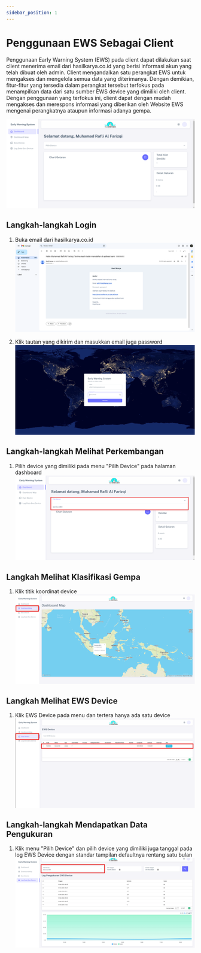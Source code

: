 ```yaml
---
sidebar_position: 1
---
```


# Penggunaan EWS Sebagai Client

Penggunaan Early Warning System (EWS) pada client dapat dilakukan saat client menerima email dari hasilkarya.co.id yang berisi informasi akun yang telah dibuat oleh admin. Client mengandalkan satu perangkat EWS untuk mengakses dan mengelola semua data yang diterimanya. Dengan demikian, fitur-fitur yang tersedia dalam perangkat tersebut terfokus pada menampilkan data dari satu sumber EWS device yang dimiliki oleh client. Dengan penggunaan yang terfokus ini, client dapat dengan mudah mengakses dan merespons informasi yang diberikan oleh Website EWS mengenai perangkatnya ataupun informasi adanya gempa.

![EWS](../assets/penggunaan-client/dashboard.png)

## Langkah-langkah Login  

1. Buka email dari hasilkarya.co.id 
![EWS](../assets/penggunaan-client/notif-email.png)

2. Klik tautan yang dikirim dan masukkan email juga password
![EWS](../assets/penggunaan-client/login.png)

## Langkah-langkah Melihat Perkembangan 

1. Pilih device yang dimiliki pada menu "Pilih Device" pada halaman dashboard
![EWS](../assets/penggunaan-client/dashboard--.png)

## Langkah Melihat Klasifikasi Gempa

1. Klik titik koordinat device
![EWS](../assets/penggunaan-client/dashboard-map.png)

## Langkah Melihat EWS Device

1. Klik EWS Device pada menu dan tertera hanya ada satu device
![EWS](../assets/penggunaan-client/device.png)

## Langkah-langkah Mendapatkan Data Pengukuran

1. Klik menu "Pilih Device" dan pilih device yang dimiliki juga tanggal pada log EWS Device dengan standar tampilan defaultnya rentang satu bulan
![EWS](../assets/penggunaan-client/log-ews.png)


